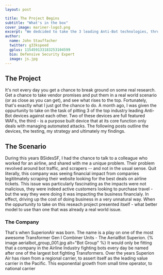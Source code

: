 ```yaml
---
layout: post

title: The Project Begins
subtitle: "What's in the box"
cover_image: mariner-logo3.png
excerpt: "We dedcided to take the 3 leading Anti-Bot technologies, throw some bad guys at them -- see what happens. This project is the culmination of weeks worth of work to prove out the state of 'Anti-Bot' technology and how their implimentations really stack up"
author:
  name: John Stauffacher
  twitter: g33kspeed
  gplus: 115459133183253104599
  bio: Defensive Security Expert
  image: js.jpg
---
```

## The Project
It's not every day you get a chance to break ground on some real research. Get a chance to take vendor promises and put them in a real world scenario (or as close as you can get), and see what rises to the top. Fortunately, that's exactly what I just got the chance to do. A month ago, I was given the oppurtunity to take on the task of pitting 3 of the top industry leading Anti-Bot devices against each other. Two of these devices are full featured WAFs, the third - is a purpose built device that at its core function only deals with managing automated attacks. The following posts outline the devices, the testing, my strategy and ultimately my findings. 

## The Scenario
During this years BSidesSF, I had the chance to talk to a colleague who worked for an airline, and shared with me a unique problem. Their problem revolved around bot traffic, and scrapers -- and not in the usual sense. Quit literally, this company was seeing financial impact from companies legititmately scraping their website looking for the best deals on airline tickets. This issue was particularly fascinating as the impacts were not malicious, they were indeed active customers looking to purchase travel - but the way they were doing it was impacting the business financialy. In effect, driving up the cost of doing business in a very unnatural way. When the oppurtunity to take on this reseach project presented itself - what better model to use than one that was already a real world issue.

### The Company
That's when SuperionAir was born. The name is a play on one of the most awesome Transformer Gen I Combiner Units - The AerialBot Superion.
{% image aerialbot_group_001.jpg alt="Bot Group" %} 
It would only be fitting that a company in the Airline Industry fighting bots every day be named after one of the largest bot fighting Transformers. Over the years Superion Air has risen from a regional carrier, to assert itself as the leading value carrier in the Pacific. This exponential growth from small time operator, to national carrier 
